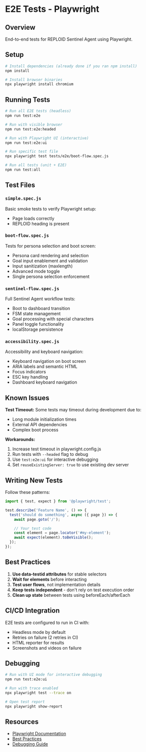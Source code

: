 # E2E Tests - Playwright

## Overview

End-to-end tests for REPLOID Sentinel Agent using Playwright.

## Setup

```bash
# Install dependencies (already done if you ran npm install)
npm install

# Install browser binaries
npx playwright install chromium
```

## Running Tests

```bash
# Run all E2E tests (headless)
npm run test:e2e

# Run with visible browser
npm run test:e2e:headed

# Run with Playwright UI (interactive)
npm run test:e2e:ui

# Run specific test file
npx playwright test tests/e2e/boot-flow.spec.js

# Run all tests (unit + E2E)
npm run test:all
```

## Test Files

### `simple.spec.js`
Basic smoke tests to verify Playwright setup:
- Page loads correctly
- REPLOID heading is present

### `boot-flow.spec.js`
Tests for persona selection and boot screen:
- Persona card rendering and selection
- Goal input enablement and validation
- Input sanitization (maxlength)
- Advanced mode toggle
- Single persona selection enforcement

### `sentinel-flow.spec.js`
Full Sentinel Agent workflow tests:
- Boot to dashboard transition
- FSM state management
- Goal processing with special characters
- Panel toggle functionality
- localStorage persistence

### `accessibility.spec.js`
Accessibility and keyboard navigation:
- Keyboard navigation on boot screen
- ARIA labels and semantic HTML
- Focus indicators
- ESC key handling
- Dashboard keyboard navigation

## Known Issues

**Test Timeout:** Some tests may timeout during development due to:
- Long module initialization times
- External API dependencies
- Complex boot process

**Workarounds:**
1. Increase test timeout in playwright.config.js
2. Run tests with `--headed` flag to debug
3. Use `test:e2e:ui` for interactive debugging
4. Set `reuseExistingServer: true` to use existing dev server

## Writing New Tests

Follow these patterns:

```javascript
import { test, expect } from '@playwright/test';

test.describe('Feature Name', () => {
  test('should do something', async ({ page }) => {
    await page.goto('/');

    // Your test code
    const element = page.locator('#my-element');
    await expect(element).toBeVisible();
  });
});
```

## Best Practices

1. **Use data-testid attributes** for stable selectors
2. **Wait for elements** before interacting
3. **Test user flows**, not implementation details
4. **Keep tests independent** - don't rely on test execution order
5. **Clean up state** between tests using beforeEach/afterEach

## CI/CD Integration

E2E tests are configured to run in CI with:
- Headless mode by default
- Retries on failure (2 retries in CI)
- HTML reporter for results
- Screenshots and videos on failure

## Debugging

```bash
# Run with UI mode for interactive debugging
npm run test:e2e:ui

# Run with trace enabled
npx playwright test --trace on

# Open test report
npx playwright show-report
```

## Resources

- [Playwright Documentation](https://playwright.dev/)
- [Best Practices](https://playwright.dev/docs/best-practices)
- [Debugging Guide](https://playwright.dev/docs/debug)
